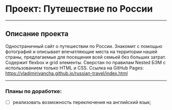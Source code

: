 # Проект: Путешествие по России
____

## Описание проекта
Одностраничный сайт о путешествии по России. Знакомит с помощью фотографий и описывает впечатляющие места на территории нашей страны, предлагаемые для посещения всей семьей без больших затрат.
Содержит flexbox и grid элементы. Сверстан по правилам Nested БЭМ с использованием только HTML и CSS.
Ссылка на GitHub Pages:
https://vladimirivancha.github.io/russian-travel/index.html
____

### Планы по доработке:
- [ ] реализовать возможность переключения на английский язык;